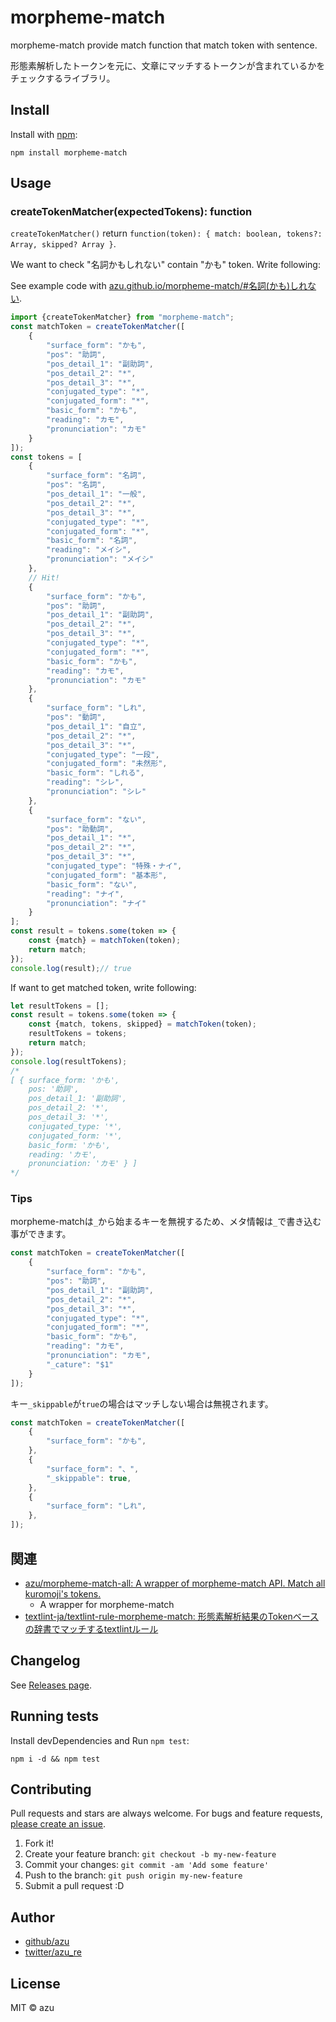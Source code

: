 # morpheme-match 

morpheme-match provide match function that match token with sentence.

形態素解析したトークンを元に、文章にマッチするトークンが含まれているかをチェックするライブラリ。

## Install

Install with [npm](https://www.npmjs.com/):

    npm install morpheme-match

## Usage

### createTokenMatcher(expectedTokens): function

`createTokenMatcher()` return `function(token): { match: boolean, tokens?: Array, skipped? Array }`.

We want to check "名詞かもしれない" contain "かも" token. 
Write following:

See example code with [azu.github.io/morpheme-match/#名詞(かも)しれない](http://azu.github.io/morpheme-match/#名詞(かも)しれない).

```js
import {createTokenMatcher} from "morpheme-match";
const matchToken = createTokenMatcher([
    {
        "surface_form": "かも",
        "pos": "助詞",
        "pos_detail_1": "副助詞",
        "pos_detail_2": "*",
        "pos_detail_3": "*",
        "conjugated_type": "*",
        "conjugated_form": "*",
        "basic_form": "かも",
        "reading": "カモ",
        "pronunciation": "カモ"
    }
]);
const tokens = [
    {
        "surface_form": "名詞",
        "pos": "名詞",
        "pos_detail_1": "一般",
        "pos_detail_2": "*",
        "pos_detail_3": "*",
        "conjugated_type": "*",
        "conjugated_form": "*",
        "basic_form": "名詞",
        "reading": "メイシ",
        "pronunciation": "メイシ"
    },
    // Hit!
    {
        "surface_form": "かも",
        "pos": "助詞",
        "pos_detail_1": "副助詞",
        "pos_detail_2": "*",
        "pos_detail_3": "*",
        "conjugated_type": "*",
        "conjugated_form": "*",
        "basic_form": "かも",
        "reading": "カモ",
        "pronunciation": "カモ"
    },
    {
        "surface_form": "しれ",
        "pos": "動詞",
        "pos_detail_1": "自立",
        "pos_detail_2": "*",
        "pos_detail_3": "*",
        "conjugated_type": "一段",
        "conjugated_form": "未然形",
        "basic_form": "しれる",
        "reading": "シレ",
        "pronunciation": "シレ"
    },
    {
        "surface_form": "ない",
        "pos": "助動詞",
        "pos_detail_1": "*",
        "pos_detail_2": "*",
        "pos_detail_3": "*",
        "conjugated_type": "特殊・ナイ",
        "conjugated_form": "基本形",
        "basic_form": "ない",
        "reading": "ナイ",
        "pronunciation": "ナイ"
    }
];
const result = tokens.some(token => {
    const {match} = matchToken(token);
    return match;
});
console.log(result);// true
```

If want to get matched token, write following:


```js
let resultTokens = [];
const result = tokens.some(token => {
    const {match, tokens, skipped} = matchToken(token);
    resultTokens = tokens;
    return match;
});
console.log(resultTokens);
/*
[ { surface_form: 'かも',
    pos: '助詞',
    pos_detail_1: '副助詞',
    pos_detail_2: '*',
    pos_detail_3: '*',
    conjugated_type: '*',
    conjugated_form: '*',
    basic_form: 'かも',
    reading: 'カモ',
    pronunciation: 'カモ' } ]
*/
```

### Tips

morpheme-matchは`_`から始まるキーを無視するため、メタ情報は`_`で書き込む事ができます。

```js
const matchToken = createTokenMatcher([
    {
        "surface_form": "かも",
        "pos": "助詞",
        "pos_detail_1": "副助詞",
        "pos_detail_2": "*",
        "pos_detail_3": "*",
        "conjugated_type": "*",
        "conjugated_form": "*",
        "basic_form": "かも",
        "reading": "カモ",
        "pronunciation": "カモ",
        "_cature": "$1"
    }
]);
```

キー`_skippable`が`true`の場合はマッチしない場合は無視されます。


```js
const matchToken = createTokenMatcher([
    {
        "surface_form": "かも",
    },
    {
        "surface_form": "、",
        "_skippable": true,
    },
    {
        "surface_form": "しれ",
    },
]);
```



## 関連

- [azu/morpheme-match-all: A wrapper of morpheme-match API. Match all kuromoji's tokens.](https://github.com/azu/morpheme-match-all)
    - A wrapper for morpheme-match
- [textlint-ja/textlint-rule-morpheme-match: 形態素解析結果のTokenベースの辞書でマッチするtextlintルール](https://github.com/textlint-ja/textlint-rule-morpheme-match)

## Changelog

See [Releases page](https://github.com/azu/morpheme-match/releases).

## Running tests

Install devDependencies and Run `npm test`:

    npm i -d && npm test

## Contributing

Pull requests and stars are always welcome.
For bugs and feature requests, [please create an issue](https://github.com/azu/morpheme-match/issues).

1. Fork it!
2. Create your feature branch: `git checkout -b my-new-feature`
3. Commit your changes: `git commit -am 'Add some feature'`
4. Push to the branch: `git push origin my-new-feature`
5. Submit a pull request :D

## Author

- [github/azu](https://github.com/azu)
- [twitter/azu_re](http://twitter.com/azu_re)

## License

MIT © azu
